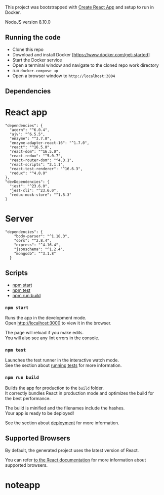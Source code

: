 This project was bootstrapped with [Create React App](https://github.com/facebookincubator/create-react-app) and setup to run in Docker.

NodeJS version 8.10.0

## Running the code
- Clone this repo
- Download and install Docker [https://www.docker.com/get-started]
- Start the Docker service
- Open a terminal window and navigate to the cloned repo work directory
- run `docker-compose up`
- Open a browser window to `http://localhost:3004`

## Dependencies
# React app
  ```
  "dependencies": {
    "acorn": "^6.0.4",
    "ajv": "^6.5.5",
    "enzyme": "^3.7.0",
    "enzyme-adapter-react-16": "^1.7.0",
    "react": "^16.5.0",
    "react-dom": "^16.5.0",
    "react-redux": "^5.0.7",
    "react-router-dom": "^4.3.1",
    "react-scripts": "2.1.1",
    "react-test-renderer": "^16.6.3",
    "redux": "^4.0.0"
  },
  "devDependencies": {
    "jest": "^23.6.0",
    "jest-cli": "^23.6.0",
    "redux-mock-store": "^1.5.3"
  }
```

# Server
```
"dependencies": {
    "body-parser": "^1.18.3",
    "cors": "^2.8.4",
    "express": "^4.16.4",
    "jsonschema": "^1.2.4",
    "mongodb": "^3.1.8"
  }
```

## Scripts
 - [npm start](#npm-start)
 - [npm test](#npm-test)
 - [npm run build](#npm-run-build)


### `npm start`

Runs the app in the development mode.<br>
Open [http://localhost:3000](http://localhost:3000) to view it in the browser.

The page will reload if you make edits.<br>
You will also see any lint errors in the console.

### `npm test`

Launches the test runner in the interactive watch mode.<br>
See the section about [running tests](#running-tests) for more information.

### `npm run build`

Builds the app for production to the `build` folder.<br>
It correctly bundles React in production mode and optimizes the build for the best performance.

The build is minified and the filenames include the hashes.<br>
Your app is ready to be deployed!

See the section about [deployment](#deployment) for more information.

## Supported Browsers

By default, the generated project uses the latest version of React.

You can refer [to the React documentation](https://reactjs.org/docs/react-dom.html#browser-support) for more information about supported browsers.


# noteapp
